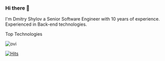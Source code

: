 ### Hi there 👋

I'm Dmitry Shylov a Senior Software Engineer with 10 years of experience. Experienced in Back-end technologies. 

Top Technologies

<img src="https://github-readme-stats.vercel.app/api/top-langs?username=dmitry-shylov&show_icons=true&locale=en&layout=compact&theme=chartreuse-dark" alt="ovi" />

[![Hits](https://u8views.com/api/v1/github/profiles/14219664/views/day-week-month-total-count.svg)](https://u8views.com/github/dmitry-shylov)
